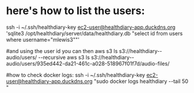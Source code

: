 # here's how to list the users: 
ssh -i ~/.ssh/healthdiary-key ec2-user@healthdiary-app.duckdns.org 'sqlite3 /opt/healthdiary/server/data/healthdiary.db "select id from users where username=\"mlewis3\""'

#and using the user id you can then 
aws s3 ls s3://healthdiary--audio/users/ --recursive
aws s3 ls s3://healthdiary--audio/users/935ed442-da21-461c-a028-518967f01f7d/audio-files/


#how to check docker logs:
ssh -i ~/.ssh/healthdiary-key ec2-user@healthdiary-app.duckdns.org "sudo docker logs healthdiary --tail 50 "





